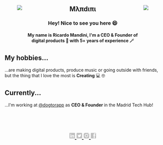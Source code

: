 
<section> 
  <figure>
    <img align="left" height="155px" src="https://acegif.com/wp-content/uploads/2021/06/acegifdotcom-unique-lightsabre-2.gif"/>
  </figure>
  
  <figure>
    <img align="right" height="155px" src="https://acegif.com/wp-content/uploads/2021/06/acegifdotcom-unique-lightsabre-4.gif"/>
  </figure>
  
  <h1 align="center">Μλπdιπι</h1>
 
  <h3 align="center">
    <div>Hey! Nice to see you here 😄</div>
  </h3>
  <h4 align="center">
    <div>My name is Ricardo Mandini, I'm a CEO & Founder of digital products 🐝 with 5+ years of experience 🪄</div>
  </h4>
</section>
<section>
  <h2>My hobbies...</h2>
  <div>...are making digital products, produce music or going outside with friends, but the thing that I love the most is <b>Creating</b> 💻 🤓</div>
  <h2>Currently...</h2>
  <div>...I'm working at <a href="https://github.com/Glovo" target="_blank" rel="noreferrer noopener">@dogtorapp</a> as <b>CEO & Founder </b> in the Madrid Tech Hub!</div>
  <div>&nbsp;</div>
  <div>&nbsp;</div>
  <div>&nbsp;</div>


  <h1 />

  <div align="center">
      <a href="https://ar.linkedin.com/in/mandini" target="_blank" rel="noreferrer noopener">
         <img height="18px" src="./images/linkedin.png"/>
     </a>
     <a href="https://twitter.com/mandiniCEO" target="_blank" rel="noreferrer noopener">
         <img height="18px" src="./images/twitter.png"/>
     </a>
     <a href="https://www.instagram.com/mvndini" target="_blank" rel="noreferrer noopener">
         <img height="18px" src="./images/instagram.png"/>
     </a>
     <a href="https://es-la.facebook.com/mvndini" target="_blank" rel="noreferrer noopener">
         <img height="18px" src="./images/facebook.png"/>
     </a>
  </div>
